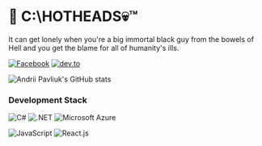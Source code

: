 # 💾 C:\HOTHEADS💀™

It can get lonely when you're a big immortal black guy from the bowels of Hell and you get the blame for all of humanity's ills.

[![Facebook](https://img.shields.io/badge/Facebook-1877F2?style=flat&logo=facebook&logoColor=white)](https://www.facebook.com/cutpix)
[![dev.to](https://img.shields.io/badge/dev.to-0A0A0A?style=flat&logo=dev.to&logoColor=white)](https://dev.to/hothead)

![Andrii Pavliuk's GitHub stats](https://github-readme-stats.vercel.app/api?username=cutpix&show_icons=true&theme=radical)

### Development Stack

![C#](https://img.shields.io/badge/C%23-239120?style=flat&logo=c-sharp&logoColor=white)
![.NET](https://img.shields.io/badge/.NET-5C2D91?style=flat&logo=.net&logoColor=white)
![Microsoft Azure](https://img.shields.io/badge/Microsoft_Azure-0089D6?style=flat&logo=microsoft-azure&logoColor=white)

![JavaScript](https://img.shields.io/badge/JavaScript-F7DF1E?style=flat&logo=javascript&logoColor=black)
![React.js](https://img.shields.io/badge/React-20232A?style=flat&logo=react&logoColor=61DAFB)
